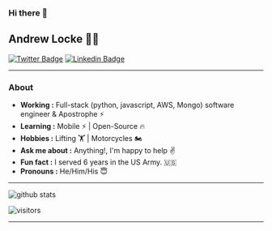 ### Hi there 👋

<!--
**alocke12992/alocke12992** is a ✨ _special_ ✨ repository because its `README.md` (this file) appears on your GitHub profile.

Here are some ideas to get you started:

- 🔭 I’m currently working on ...
- 🌱 I’m currently learning ...
- 👯 I’m looking to collaborate on ...
- 🤔 I’m looking for help with ...
- 💬 Ask me about ...
- 📫 How to reach me: ...
- 😄 Pronouns: ...
- ⚡ Fun fact: ...
-->

## Andrew Locke 👨‍💻
[![Twitter Badge](https://img.shields.io/badge/-Alocke12992-1ca0f1?style=flat-square&logo=twitter&logoColor=white&link=https://twitter.com/alocke12992)](https://twitter.com/alocke12992) 
[![Linkedin Badge](https://img.shields.io/badge/-Andrew_Locke-blue?style=flat-square&logo=Linkedin&logoColor=white&link=https://www.linkedin.com/in/andrewmlocke/)](https://www.linkedin.com/in/andrewmlocke/) 

---------------------------------------------------------------------------------------------------------------------------------------------------------------------------------
### About
-  **Working :** Full-stack (python, javascript, AWS, Mongo) software engineer & Apostrophe :zap: 
-  **Learning :** Mobile :zap: | Open-Source :fire:	
-  **Hobbies :** Lifting 🏋️‍ | Motorcycles 🏍
-  **Ask me about :** Anything!, I'm happy to help :v:
-  **Fun fact :** I served 6 years in the US Army. 🇺🇸
-  **Pronouns :** He/Him/His :innocent:

---------------------------------------------------------------------------------------------------------------------------------------------------------------------------------

![github stats](https://github-readme-stats.vercel.app/api?username=alocke12992&show_icons=true)

![visitors](https://visitor-badge.glitch.me/badge?page_id=SulthanNK.SulthanNK) 

---------------------------------------------------------------------------------------------------------------------------------------------------------------------------------
